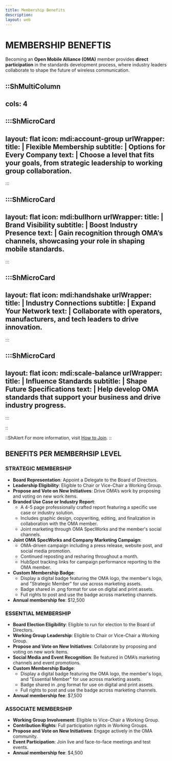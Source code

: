 ```yaml
---
title: Membership Benefits
description:
layout: web
---
```

# MEMBERSHIP BENEFTIS

Becoming an **Open Mobile Alliance (OMA)** member provides **direct participation** in the standards development process, where industry leaders collaborate to shape the future of wireless communication.  

::ShMultiColumn
---
cols: 4
---

  :::ShMicroCard
  ---
  layout: flat
  icon: mdi:account-group
  urlWrapper:
  title: |
      Flexible Membership
  subtitle: |
      Options for Every Company
  text: |
      Choose a level that fits your goals, from **strategic leadership** to **working group collaboration**.
  ---
  :::

  :::ShMicroCard
  ---
  layout: flat
  icon: mdi:bullhorn
  urlWrapper: 
  title: |
      Brand Visibility
  subtitle: |
      Boost Industry Presence
  text: |
      Gain **recognition through OMA’s channels**, showcasing your role in **shaping mobile standards**.
  ---
  :::

  :::ShMicroCard
  ---
  layout: flat
  icon: mdi:handshake
  urlWrapper: 
  title: |
      Industry Connections
  subtitle: |
      Expand Your Network
  text: |
      Collaborate with **operators, manufacturers, and tech leaders** to **drive innovation**.
  ---
  :::

  :::ShMicroCard
  ---
  layout: flat
  icon: mdi:scale-balance
  urlWrapper: 
  title: |
      Influence Standards
  subtitle: |
      Shape Future Specifications
  text: |
      Help **develop OMA standards** that **support your business and drive industry progress**.
  ---
  :::

::


 ::ShAlert
 For more information, visit [How to Join](/join/#joining-oma).
 ::

## BENEFITS PER MEMBERHSIP LEVEL

### STRATEGIC MEMBERSHIP
- **Board Representation**: Appoint a Delegate to the Board of Directors.
- **Leadership Eligibility**: Eligible to Chair or Vice-Chair a Working Group.
- **Propose and Vote on New Initiatives**: Drive OMA’s work by proposing and voting on new work items.
- **Branded Use Case or Industry Report**: 
  - A 4-5 page professionally crafted report featuring a specific use case or industry solution.
  - Includes graphic design, copywriting, editing, and finalization in collaboration with the OMA member.
  - Joint marketing through OMA SpecWorks and the member's social channels.
- **Joint OMA SpecWorks and Company Marketing Campaign**:
  - OMA-driven campaign including a press release, website post, and social media promotion.
  - Continued reposting and resharing throughout a month.
  - HubSpot tracking links for campaign performance reporting to the OMA member.
- **Custom Membership Badge**: 
  - Display a digital badge featuring the OMA logo, the member's logo, and "Strategic Member" for use across marketing assets.
  - Badge shared in .png format for use on digital and print assets.
  - Full rights to post and use the badge across marketing channels.
- **Annual membership fee**: $12,500

### ESSENTIAL MEMBERSHIP
- **Board Election Eligibility**: Eligible to run for election to the Board of Directors.
- **Working Group Leadership**: Eligible to Chair or Vice-Chair a Working Group.
- **Propose and Vote on New Initiatives**: Collaborate by proposing and voting on new work items.
- **Social Media and Event Recognition**: Be featured in OMA’s marketing channels and event promotions.
- **Custom Membership Badge**: 
  - Display a digital badge featuring the OMA logo, the member's logo, and "Essential Member" for use across marketing assets.
  - Badge shared in .png format for use on digital and print assets.
  - Full rights to post and use the badge across marketing channels.
- **Annual membership fee**: $7,500

### ASSOCIATE MEMBERSHIP
- **Working Group Involvement**: Eligible to Vice-Chair a Working Group.
- **Contribution Rights**: Full participation rights in Working Groups.
- **Propose and Vote on New Initiatives**: Engage actively in the OMA community.
- **Event Participation**: Join live and face-to-face meetings and test events.  
- **Annual membership fee**: $4,500
